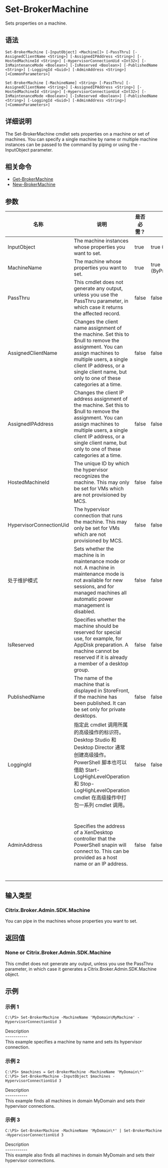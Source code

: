 # Set-BrokerMachine

Sets properties on a machine.

## 语法

    Set-BrokerMachine [-InputObject] <Machine[]> [-PassThru] [-AssignedClientName <String>] [-AssignedIPAddress <String>] [-HostedMachineId <String>] [-HypervisorConnectionUid <Int32>] [-InMaintenanceMode <Boolean>] [-IsReserved <Boolean>] [-PublishedName <String>] [-LoggingId <Guid>] [-AdminAddress <String>] [<CommonParameters>]
    
    Set-BrokerMachine [-MachineName] <String> [-PassThru] [-AssignedClientName <String>] [-AssignedIPAddress <String>] [-HostedMachineId <String>] [-HypervisorConnectionUid <Int32>] [-InMaintenanceMode <Boolean>] [-IsReserved <Boolean>] [-PublishedName <String>] [-LoggingId <Guid>] [-AdminAddress <String>] [<CommonParameters>]
    

## 详细说明

The Set-BrokerMachine cmdlet sets properties on a machine or set of machines. You can specify a single machine by name or multiple machine instances can be passed to the command by piping or using the -InputObject parameter.

## 相关命令

- [Get-BrokerMachine](Get-BrokerMachine.html)
- [New-BrokerMachine](New-BrokerMachine.html)

## 参数

| 名称                      | 说明                                                                                                                                                                                                                                                  | 是否必需？ | 管道输入                  | 默认值                                                                                    |
| ----------------------- | --------------------------------------------------------------------------------------------------------------------------------------------------------------------------------------------------------------------------------------------------- | ----- | --------------------- | -------------------------------------------------------------------------------------- |
| InputObject             | The machine instances whose properties you want to set.                                                                                                                                                                                             | true  | true (ByValue)        |                                                                                        |
| MachineName             | The machine whose properties you want to set.                                                                                                                                                                                                       | true  | true (ByPropertyName) |                                                                                        |
| PassThru                | This cmdlet does not generate any output, unless you use the PassThru parameter, in which case it returns the affected record.                                                                                                                      | false | false                 | False                                                                                  |
| AssignedClientName      | Changes the client name assignment of the machine. Set this to $null to remove the assignment. You can assign machines to multiple users, a single client IP address, or a single client name, but only to one of these categories at a time.       | false | false                 |                                                                                        |
| AssignedIPAddress       | Changes the client IP address assignment of the machine. Set this to $null to remove the assignment. You can assign machines to multiple users, a single client IP address, or a single client name, but only to one of these categories at a time. | false | false                 |                                                                                        |
| HostedMachineId         | The unique ID by which the hypervisor recognizes the machine. This may only be set for VMs which are not provisioned by MCS.                                                                                                                        | false | false                 |                                                                                        |
| HypervisorConnectionUid | The hypervisor connection that runs the machine. This may only be set for VMs which are not provisioned by MCS.                                                                                                                                     | false | false                 |                                                                                        |
| 处于维护模式                  | Sets whether the machine is in maintenance mode or not. A machine in maintenance mode is not available for new sessions, and for managed machines all automatic power management is disabled.                                                       | false | false                 |                                                                                        |
| IsReserved              | Specifies whether the machine should be reserved for special use, for example, for AppDisk preparation. A machine cannot be reserved if it is already a member of a desktop group.                                                                  | false | false                 |                                                                                        |
| PublishedName           | The name of the machine that is displayed in StoreFront, if the machine has been published. It can be set only for private desktops.                                                                                                                | false | false                 |                                                                                        |
| LoggingId               | 指定此 cmdlet 调用所属的高级操作的标识符。 Desktop Studio 和 Desktop Director 通常创建高级操作。 PowerShell 脚本也可以借助 Start-LogHighLevelOperation 和 Stop-LogHighLevelOperation cmdlet 在高级操作中打包一系列 cmdlet 调用。                                                                     | false | false                 |                                                                                        |
| AdminAddress            | Specifies the address of a XenDesktop controller that the PowerShell snapin will connect to. This can be provided as a host name or an IP address.                                                                                                  | false | false                 | Localhost. Once a value is provided by any cmdlet, this value will become the default. |

## 输入类型

### Citrix.Broker.Admin.SDK.Machine

You can pipe in the machines whose properties you want to set.

## 返回值

### None or Citrix.Broker.Admin.SDK.Machine

This cmdlet does not generate any output, unless you use the PassThru parameter, in which case it generates a Citrix.Broker.Admin.SDK.Machine object.

## 示例

### 示例 1

    C:\PS> Set-BrokerMachine -MachineName 'MyDomain\MyMachine' -HypervisorConnectionUid 3
    

Description  
\---\---\-----  
This example specifies a machine by name and sets its hypervisor connection.

### 示例 2

    C:\PS> $machines = Get-BrokerMachine -MachineName 'MyDomain\*'
    C:\PS> Set-BrokerMachine -InputObject $machines -HypervisorConnectionUid 3
    

Description  
\---\---\-----  
This example finds all machines in domain MyDomain and sets their hypervisor connections.

### 示例 3

    C:\PS> Get-BrokerMachine -MachineName 'MyDomain\*' | Set-BrokerMachine -HypervisorConnectionUid 3
    

Description  
\---\---\-----  
This example also finds all machines in domain MyDomain and sets their hypervisor connections.